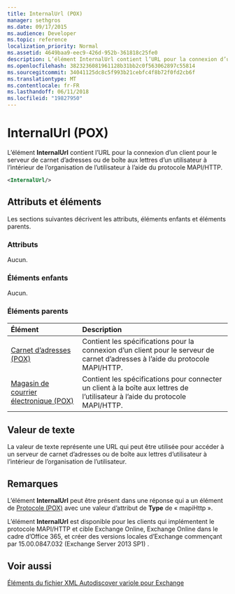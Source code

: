 ```yaml
---
title: InternalUrl (POX)
manager: sethgros
ms.date: 09/17/2015
ms.audience: Developer
ms.topic: reference
localization_priority: Normal
ms.assetid: 4649baa9-eec9-426d-952b-361818c25fe0
description: L’élément InternalUrl contient l’URL pour la connexion d’un client pour le serveur de carnet d’adresses ou de boîte aux lettres d’un utilisateur à l’intérieur de l’organisation de l’utilisateur à l’aide du protocole MAPI/HTTP.
ms.openlocfilehash: 3823236081961128b31bb2c0f563062897c55814
ms.sourcegitcommit: 34041125dc8c5f993b21cebfc4f8b72f0fd2cb6f
ms.translationtype: MT
ms.contentlocale: fr-FR
ms.lasthandoff: 06/11/2018
ms.locfileid: "19827950"
---
```

# <a name="internalurl-pox"></a>InternalUrl (POX)

L’élément **InternalUrl** contient l’URL pour la connexion d’un client pour le serveur de carnet d’adresses ou de boîte aux lettres d’un utilisateur à l’intérieur de l’organisation de l’utilisateur à l’aide du protocole MAPI/HTTP. 
  
```XML
<InternalUrl/>
```

## <a name="attributes-and-elements"></a>Attributs et éléments

Les sections suivantes décrivent les attributs, éléments enfants et éléments parents.
  
### <a name="attributes"></a>Attributs

Aucun.
  
### <a name="child-elements"></a>Éléments enfants

Aucun.
  
### <a name="parent-elements"></a>Éléments parents

|**Élément**|**Description**|
|:-----|:-----|
|[Carnet d’adresses (POX)](addressbook-pox.md) <br/> |Contient les spécifications pour la connexion d’un client pour le serveur de carnet d’adresses à l’aide du protocole MAPI/HTTP.  <br/> |
|[Magasin de courrier électronique (POX)](mailstore-pox.md) <br/> |Contient les spécifications pour connecter un client à la boîte aux lettres de l’utilisateur à l’aide du protocole MAPI/HTTP.  <br/> |
   
## <a name="text-value"></a>Valeur de texte

La valeur de texte représente une URL qui peut être utilisée pour accéder à un serveur de carnet d’adresses ou de boîte aux lettres d’utilisateur à l’intérieur de l’organisation de l’utilisateur.
  
## <a name="remarks"></a>Remarques

L’élément **InternalUrl** peut être présent dans une réponse qui a un élément de [Protocole (POX)](protocol-pox.md) avec une valeur d’attribut de **Type** de « mapiHttp ». 
  
L’élément **InternalUrl** est disponible pour les clients qui implémentent le protocole MAPI/HTTP et cible Exchange Online, Exchange Online dans le cadre d’Office 365, et créer des versions locales d’Exchange commençant par 15.00.0847.032 (Exchange Server 2013 SP1) . 
  
## <a name="see-also"></a>Voir aussi



[Éléments du fichier XML Autodiscover variole pour Exchange](pox-autodiscover-xml-elements-for-exchange.md)

